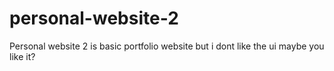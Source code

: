 # personal-website-2
Personal website 2 is basic portfolio website but i dont like the ui maybe you like it?

